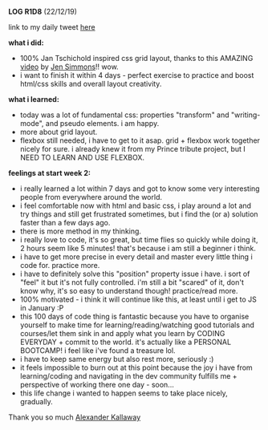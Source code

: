 **LOG R1D8** (22/12/19)

link to my daily tweet [here](https://twitter.com/Nightcoder2/status/1208611647545368577)

**what i did:**
- 100% Jan Tschichold inspired css grid layout, thanks to this AMAZING [video](https://www.youtube.com/watch?v=OxrsO4aIjyc) 
by [Jen Simmons](https://twitter.com/jensimmons)!! wow.
- i want to finish it within 4 days - perfect exercise to practice and boost html/css skills and overall layout creativity.

**what i learned:**
- today was a lot of fundamental css: properties "transform" and "writing-mode", and pseudo elements. i am happy. 
- more about grid layout.
- flexbox still needed, i have to get to it asap. grid + flexbox work together nicely for sure. i
already knew it from my Prince tribute project, but I NEED TO LEARN AND USE FLEXBOX.

**feelings at start week 2:**
- i really learned a lot within 7 days and got to know some very interesting people from everywhere around the world.
- i feel comfortable now with html and basic css, i play around a lot and try things and still get frustrated sometimes, 
but i find the (or a) solution faster than a few days ago. 
- there is more method in my thinking.
- i really love to code, it's so great, but time flies so quickly while doing it, 2 hours seem like 5 minutes! 
that's because i am still a beginner i think.
- i have to get more precise in every detail and master every little thing i code for. practice more.
- i have to definitely solve this "position" property issue i have. i sort of "feel" it but it's not fully controlled. 
i'm still a bit "scared" of it, don't know why, it's so easy to understand though! practice/read more.
- 100% motivated - i think it will continue like this, at least until i get to JS in January :P
- this 100 days of code thing is fantastic because you have to organise yourself to make time for learning/reading/watching good tutorials and courses/let them sink in and apply what you learn by CODING EVERYDAY + commit to the world. 
it's actually like a PERSONAL BOOTCAMP! i feel like i've found a treasure lol. 
- i have to keep same energy but also rest more, seriously :) 
- it feels impossible to burn out at this point because the joy i have from learning/coding and navigating in the dev community fulfills me + perspective of working there one day - soon... 
- this life change i wanted to happen seems to take place nicely, gradually.

Thank you so much [Alexander Kallaway](https://www.youtube.com/watch?v=z_mzJnk31Cg)
